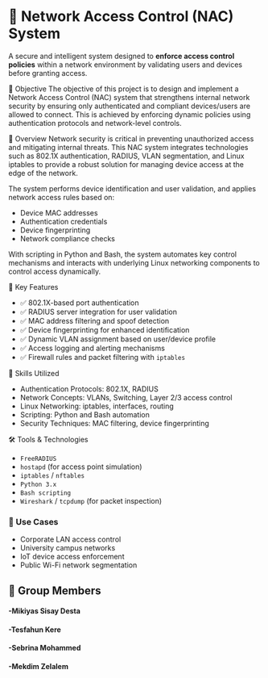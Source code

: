  
 # 🔐 **Network Access Control (NAC) System**
A secure and intelligent system designed to **enforce access control policies** within a network environment by validating users and devices before granting access.

 📌 Objective
The objective of this project is to design and implement a Network Access Control (NAC) system that strengthens internal network security by ensuring only authenticated and compliant devices/users are allowed to connect. This is achieved by enforcing dynamic policies using authentication protocols and network-level controls.

 📖 Overview
Network security is critical in preventing unauthorized access and mitigating internal threats. This NAC system integrates technologies such as 802.1X authentication, RADIUS, VLAN segmentation, and Linux iptables to provide a robust solution for managing device access at the edge of the network.

The system performs device identification and user validation, and applies network access rules based on:

- Device MAC addresses
- Authentication credentials
- Device fingerprinting
- Network compliance checks

With scripting in Python and Bash, the system automates key control mechanisms and interacts with underlying Linux networking components to control access dynamically.

 🚀 Key Features
- ✅ 802.1X-based port authentication  
- ✅ RADIUS server integration for user validation  
- ✅ MAC address filtering and spoof detection  
- ✅ Device fingerprinting for enhanced identification  
- ✅ Dynamic VLAN assignment based on user/device profile  
- ✅ Access logging and alerting mechanisms  
- ✅ Firewall rules and packet filtering with `iptables`  


 🧠 Skills Utilized
- Authentication Protocols: 802.1X, RADIUS
- Network Concepts: VLANs, Switching, Layer 2/3 access control
- Linux Networking: iptables, interfaces, routing
- Scripting: Python and Bash automation
- Security Techniques: MAC filtering, device fingerprinting

🛠️ Tools & Technologies
- `FreeRADIUS`
- `hostapd` (for access point simulation)
- `iptables` / `nftables`
- `Python 3.x`
- `Bash scripting`
- `Wireshark` / `tcpdump` (for packet inspection)

### 🧪 Use Cases
- Corporate LAN access control
- University campus networks
- IoT device access enforcement
- Public Wi-Fi network segmentation

 ## 👥 Group Members
   #### -Mikiyas Sisay Desta
   #### -Tesfahun Kere
   #### -Sebrina Mohammed
   #### -Mekdim Zelalem
          


                  
